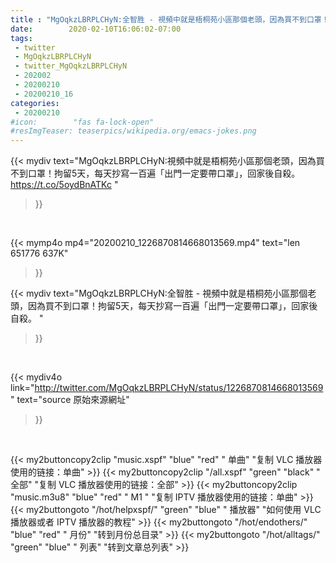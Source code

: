 ```yaml
---
title : "MgOqkzLBRPLCHyN:全智胜 - 視頻中就是梧桐苑小區那個老頭，因為買不到口罩！拘留5天，每天抄寫一百遍「出門一定要帶口罩」，回家後自殺。 "
date:        2020-02-10T16:06:02-07:00
tags:
 - twitter
 - MgOqkzLBRPLCHyN
 - twitter_MgOqkzLBRPLCHyN
 - 202002
 - 20200210
 - 20200210_16
categories:
 - 20200210
#icon:        "fas fa-lock-open"
#resImgTeaser: teaserpics/wikipedia.org/emacs-jokes.png
---
```


{{< mydiv text="MgOqkzLBRPLCHyN:視頻中就是梧桐苑小區那個老頭，因為買不到口罩！拘留5天，每天抄寫一百遍「出門一定要帶口罩」，回家後自殺。 https://t.co/5oydBnATKc "
>}}
<br>


{{< mymp4o mp4="20200210_1226870814668013569.mp4"
text="len 651776    637K"
>}}


{{< mydiv text="MgOqkzLBRPLCHyN:全智胜 - 視頻中就是梧桐苑小區那個老頭，因為買不到口罩！拘留5天，每天抄寫一百遍「出門一定要帶口罩」，回家後自殺。 "
>}}
<br>

{{< mydiv4o link="http://twitter.com/MgOqkzLBRPLCHyN/status/1226870814668013569"
text="source 原始來源網址"
>}}


<br>



{{< my2buttoncopy2clip "music.xspf"        "blue"   "red"    " 单曲"  "复制 VLC 播放器使用的链接：单曲" >}} {{< my2buttoncopy2clip "/all.xspf"         "green"  "black"  " 全部"  "复制 VLC 播放器使用的链接：全部" >}} {{< my2buttoncopy2clip "music.m3u8"        "blue"   "red"    " M1 "    "复制 IPTV 播放器使用的链接：单曲" >}} {{< my2buttongoto      "/hot/helpxspf/"    "green"  "blue"   " 播放器" "如何使用 VLC 播放器或者 IPTV 播放器的教程" >}} {{< my2buttongoto      "/hot/endothers/"   "blue"   "red"    " 月份"   "转到月份总目录" >}} {{< my2buttongoto      "/hot/alltags/"     "green"  "blue"   " 列表"   "转到文章总列表" >}} 

